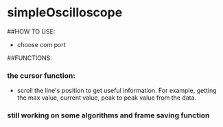 # simpleOscilloscope

##HOW TO USE:
* choose com port
  
##FUNCTIONS:  	
### the cursor function:	
* scroll the line's position to get useful information. For example, getting the max value, current value, peak to peak value from the data.
### still working on some algorithms and frame saving function

	
